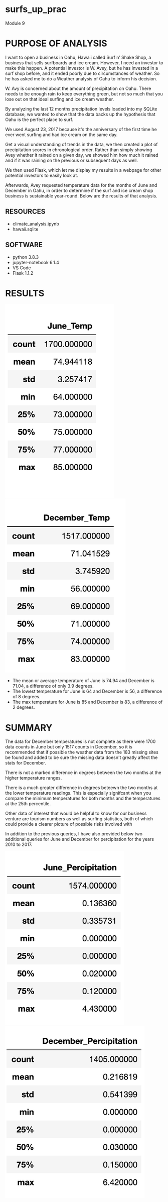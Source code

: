 # surfs_up_prac


Module 9 

# PURPOSE OF ANALYSIS 

I want to open a business in Oahu, Hawaii called Surf n’ Shake Shop, a business that sells  surfboards and ice cream. 
However, I need an investor to make this happen. A potential investor is  W. Avey, but he has invested in a surf shop before, and it ended poorly due to circumstances of weather. So he has asked me to do a Weather analysis of Oahu to inform his decision. 

W. Avy is concerned about the amount of precipitation on Oahu. There needs to be enough rain to keep everything green, but not so much that you lose out on that ideal surfing and ice cream weather.

By analyzing the last 12 months precipitation levels loaded into my SQLite database, we wanted to show that the data backs up the hypothesis that Oahu is the perfect place to surf. 

We used August 23, 2017 because it's the anniversary of the first time he ever went surfing and had ice cream on the same day.

Get a visual understanding of trends in the data, we then created a plot of precipitation scores in chronological order. Rather than simply showing Avey whether it rained on a given day, we showed him how much it rained and if it was raining on the previous or subsequent days as well.

We then used Flask, which let me display my results in a webpage for other potential investors to easily look at. 

Afterwards, Avey requested temperature data for the months of June and December in Oahu, in order to determine if the surf and ice cream shop business is sustainable year-round. Below are the results of that analysis. 


## RESOURCES
- climate_analysis.ipynb
- hawaii.sqlite

## SOFTWARE 
- python 3.8.3
- jupyter-notebook 6.1.4
- VS Code
- Flask 1.1.2

# RESULTS
![](June_Temps.png) 
![](Dec_Temps.png)

* The mean or average temperature of June is 74.94 and December is 71.04, a difference of only 3.9 degrees. 
* The lowest temperature for June is 64 and December is 56, a difference of 8 degrees. 
* The max temperature for June is 85 and December is 83, a difference of 2 degrees. 

# SUMMARY

The data for December temperatures is not complete as there were 1700 data counts in June but only 1517 counts in December, so it is recommended that if possible the weather data from the 183 missing sites be found and added to be sure the missing data doesn't greatly affect the stats for December. 

There is not a marked difference in degrees between the two months at the higher temperature ranges.

There is a much greater difference in degrees beteewn the two months at the lower temperature readings. This is especially signifcant when you compare the minimum temperatures for both months and the temperatures at the 25th percentile.

Other data of interest that would be helpful to know for our business venture are tourism numbers as well as surfing statistics, both of which could provide a clearer picture of possible risks involved with 

In addition to the previous queries, I have also provided below two additional queries for June and December for percipitation for the years 2010 to 2017.

![](Jun_Prcp.png)
![](Dec_Prcp.png)

